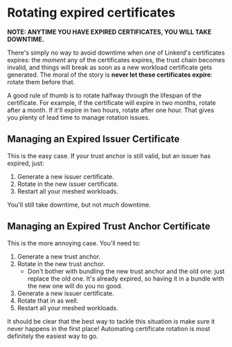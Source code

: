 Rotating expired certificates
=============================

**NOTE: ANYTIME YOU HAVE EXPIRED CERTIFICATES, YOU WILL TAKE DOWNTIME.**

There's simply no way to avoid downtime when one of Linkerd's certificates
expires: the _moment_ any of the certificates expires, the trust chain
becomes invalid, and things will break as soon as a new workload certificate
gets generated. The moral of the story is **never let these certificates
expire**: rotate them before that.

A good rule of thumb is to rotate halfway through the lifespan of the
certificate. For example, if the certificate will expire in two months,
rotate after a month. If it'll expire in two hours, rotate after one hour.
That gives you plenty of lead time to manage rotation issues.

Managing an Expired Issuer Certificate
--------------------------------------

This is the easy case. If your trust anchor is still valid, but an issuer
has expired, just:

1. Generate a new issuer certificate.
2. Rotate in the new issuer certificate.
3. Restart all your meshed workloads.

You'll still take downtime, but not _much_ downtime.

Managing an Expired Trust Anchor Certificate
--------------------------------------------

This is the more annoying case. You'll need to:

1. Generate a new trust anchor.
2. Rotate in the new trust anchor.
   - Don't bother with bundling the new trust anchor and the old one:
     just replace the old one. It's already expired, so having it in a
     bundle with the new one will do you no good.
3. Generate a new issuer certificate.
4. Rotate that in as well.
5. Restart all your meshed workloads.

It should be clear that the best way to tackle this situation is make sure it
never happens in the first place! Automating certificate rotation is most
definitely the easiest way to go.
